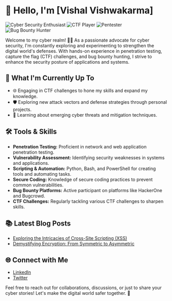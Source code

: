 # 👋 Hello, I'm [Vishal Vishwakarma]

![Cyber Security Enthusiast](https://img.shields.io/badge/Cyber%20Security-Enthusiast-blue)
![CTF Player](https://img.shields.io/badge/CTF-Player-orange)
![Pentester](https://img.shields.io/badge/Pentester-red)
![Bug Bounty Hunter](https://img.shields.io/badge/Bug%20Bounty-Hunter-green)

Welcome to my cyber realm! 👨‍💻 As a passionate advocate for cyber security, I'm constantly exploring and experimenting to strengthen the digital world's defenses. With hands-on experience in penetration testing, capture the flag (CTF) challenges, and bug bounty hunting, I strive to enhance the security posture of applications and systems.

## 🔭 What I'm Currently Up To

- 🌐 Engaging in CTF challenges to hone my skills and expand my knowledge.
- 🛡️ Exploring new attack vectors and defense strategies through personal projects.
- 🌱 Learning about emerging cyber threats and mitigation techniques.

## 🛠️ Tools & Skills

- **Penetration Testing:** Proficient in network and web application penetration testing.
- **Vulnerability Assessment:** Identifying security weaknesses in systems and applications.
- **Scripting & Automation:** Python, Bash, and PowerShell for creating tools and automating tasks.
- **Secure Coding:** Knowledge of secure coding practices to prevent common vulnerabilities.
- **Bug Bounty Platforms:** Active participant on platforms like HackerOne and Bugcrowd.
- **CTF Challenges:** Regularly tackling various CTF challenges to sharpen skills.

## 📚 Latest Blog Posts

- [Exploring the Intricacies of Cross-Site Scripting (XSS)](https://yourbloglink.com/xss-exploration)
- [Demystifying Encryption: From Symmetric to Asymmetric](https://yourbloglink.com/encryption-demystified)

## 🌐 Connect with Me

- [LinkedIn](https://www.linkedin.com/in/vishalvishw10)
- [Twitter](https://twitter.com/rootxvishal)

Feel free to reach out for collaborations, discussions, or just to share your cyber stories! Let's make the digital world safer together. 🚀
